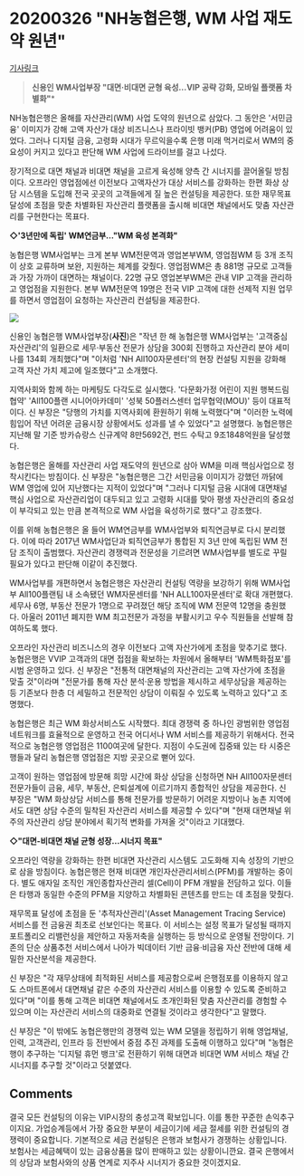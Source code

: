 # 20200326 **"NH농협은행, WM 사업 재도약 원년"**

[기사링크](<http://www.thebell.co.kr/free/content/ArticleView.asp?key=202003241114482200105871&svccode=00&page=1&sort=thebell_check_time>)



> **신용인 WM사업부장 "대면·비대면 균형 육성…VIP 공략 강화, 모바일 플랫폼 차별화"***



  NH농협은행은 올해를 자산관리(WM) 사업 도약의 원년으로 삼았다. 그 동안은 '서민금융' 이미지가 강해 고액 자산가 대상 비즈니스나 프라이빗 뱅커(PB) 영업에 어려움이 있었다. 그러나 디지털 금융, 고령화 시대가 무르익을수록 은행 미래 먹거리로서 WM의 중요성이 커지고 있다고 판단해 WM 사업에 드라이브를 걸고 나섰다.



장기적으로 대면 채널과 비대면 채널을 고르게 육성해 양측 간 시너지를 끌어올릴 방침이다. 오프라인 영업점에선 이전보다 고액자산가 대상 서비스를 강화하는 한편 화상 상담 시스템을 도입해 전국 곳곳의 고객들에게 질 높은 컨설팅을 제공한다. 또한 재무목표 달성에 초점을 맞춘 차별화된 자산관리 플랫폼을 출시해 비대면 채널에서도 맞춤 자산관리를 구현한다는 목표다.



**◇'3년만에 독립' WM연금부…"WM 육성 본격화"**



농협은행 WM사업부는 크게 본부 WM전문역과 영업본부WM, 영업점WM 등 3개 조직이 상호 교류하며 보완, 지원하는 체계를 갖췄다. 영업점WM은 총 881명 규모로 고객들과 가장 가까이 대면하는 채널이다. 22명 규모 영업본부WM은 관내 VIP 고객을 관리하고 영업점을 지원한다. 본부 WM전문역 19명은 전국 VIP 고객에 대한 선제적 지원 업무를 하면서 영업점이 요청하는 자산관리 컨설팅을 제공한다.  



![](http://image.thebell.co.kr/news/photo/2020/03/24/20200324111756596_n.jpg)



  신용인 농협은행 WM사업부장(**사진**)은 "작년 한 해 농협은행 WM사업부는 '고객중심 자산관리'의 일환으로 세무·부동산 전문가 상담을 300회 진행하고 자산관리 분야 세미나를 134회 개최했다"며 "이처럼 'NH All100자문센터'의 현장 컨설팅 지원을 강화해 고객 자산 가치 제고에 일조했다"고 소개했다.



지역사회와 함께 하는 마케팅도 다각도로 실시했다. '다문화가정 어린이 지원 행복드림 협약' 'All100플랜 시니어아카데미' '성북 50플러스센터 업무협약(MOU)' 등이 대표적이다. 신 부장은 "당행의 가치를 지역사회에 환원하기 위해 노력했다"며 "이러한 노력에 힘입어 작년 어려운 금융시장 상황에서도 성과를 낼 수 있었다"고 설명했다. 농협은행은 지난해 말 기준 방카슈랑스 신규계약 8만5692건, 펀드 수탁고 9조1848억원을 달성했다.



농협은행은 올해를 자산관리 사업 재도약의 원년으로 삼아 WM을 미래 핵심사업으로 정착시킨다는 방침이다. 신 부장은 "농협은행은 그간 서민금융 이미지가 강했던 까닭에 WM 영업에 있어 지난했다는 지적이 있었다"며 "그러나 디지털 금융 시대에 대면채널 핵심 사업으로 자산관리업이 대두되고 있고 고령화 시대를 맞아 평생 자산관리의 중요성이 부각되고 있는 만큼 본격적으로 WM 사업을 육성하기로 했다"고 강조했다.



이를 위해 농협은행은 올 들어 WM연금부를 WM사업부와 퇴직연금부로 다시 분리했다. 이에 따라 2017년 WM사업단과 퇴직연금부가 통합된 지 3년 만에 독립된 WM 전담 조직이 출범했다. 자산관리 경쟁력과 전문성을 기르려면 WM사업부를 별도로 꾸릴 필요가 있다고 판단해 이같이 추진했다.



WM사업부를 개편하면서 농협은행은 자산관리 컨설팅 역량을 보강하기 위해 WM사업부 All100플랜팀 내 소속됐던 WM자문센터를 'NH ALL100자문센터'로 확대 개편했다. 세무사 6명, 부동산 전문가 1명으로 꾸려졌던 해당 조직에 WM 전문역 12명을 충원했다. 아울러 2011년 폐지한 WM 최고전문가 과정을 부활시키고 우수 직원들을 선발해 참여하도록 했다.



오프라인 자산관리 비즈니스의 경우 이전보다 고액 자산가에게 초점을 맞추기로 했다. 농협은행은 VVIP 고객과의 대면 접점을 확보하는 차원에서 올해부터 'WM특화점포'를 시범 운영하고 있다. 신 부장은 "전통적 대면채널의 자산관리는 고액 자산가에 초점을 맞출 것"이라며 "전문가를 통해 자산 분석·운용 방법을 제시하고 세무상담을 제공하는 등 기존보다 한층 더 세밀하고 전문적인 상담이 이뤄질 수 있도록 노력하고 있다"고 조명했다.



농협은행은 최근 WM 화상서비스도 시작했다. 최대 경쟁력 중 하나인 광범위한 영업점 네트워크를 효율적으로 운영하고 전국 어디서나 WM 서비스를 제공하기 위해서다. 전국적으로 농협은행 영업점은 1100여곳에 달한다. 지점이 수도권에 집중돼 있는 타 시중은행들과 달리 농협은행 영업점은 지방 곳곳으로 뻗어 있다.



고객이 원하는 영업점에 방문해 희망 시간에 화상 상담을 신청하면 NH All100자문센터 전문가들이 금융, 세무, 부동산, 은퇴설계에 이르기까지 종합적인 상담을 제공한다. 신 부장은 "WM 화상상담 서비스를 통해 전문가를 방문하기 어려운 지방이나 농촌 지역에서도 대면 상담 수준의 밀착된 자산관리 서비스를 제공할 수 있다"며 "현재 대면채널 위주의 자산관리 상담 분야에서 획기적 변화를 가져올 것"이라고 기대했다.



**◇"대면-비대면 채널 균형 성장…시너지 목표"**



오프라인 역량을 강화하는 한편 비대면 자산관리 시스템도 고도화해 지속 성장의 기반으로 삼을 방침이다. 농협은행은 현재 비대면 개인자산관리서비스(PFM)를 개발하는 중이다. 별도 애자일 조직인 개인종합자산관리 셀(Cell)이 PFM 개발을 전담하고 있다. 이들은 타행과 동일한 수준의 PFM을 지양하고 차별화된 콘텐츠를 만드는 데 초점을 맞췄다.



재무목표 달성에 초점을 둔 '추적자산관리'(Asset Management Tracing Service) 서비스를 전 금융권 최초로 선보인다는 목표다. 이 서비스는 설정 목표가 달성될 때까지 포트폴리오 리밸런싱을 제안하고 자동저축을 실행하는 등 방식으로 운영될 전망이다. 기존의 단순 상품추천 서비스에서 나아가 빅데이터 기반 금융·비금융 자산 전반에 대해 세밀한 자산분석을 제공한다.



신 부장은 "각 재무상태에 최적화된 서비스를 제공함으로써 은행점포를 이용하지 않고도 스마트폰에서 대면채널 같은 수준의 자산관리 서비스를 이용할 수 있도록 준비하고 있다"며 "이를 통해 고객은 비대면 채널에서도 초개인화된 맞춤 자산관리를 경험할 수 있으며 이는 자산관리 서비스의 대중화로 연결될 것이라고 생각한다"고 말했다.



신 부장은 "이 밖에도 농협은행만의 경쟁력 있는 WM 모델을 정립하기 위해 영업채널, 인력, 고객관리, 인프라 등 전반에서 중점 추진 과제를 도출해 이행하고 있다"며 "농협은행이 추구하는 '디지털 휴먼 뱅크'로 전환하기 위해 대면과 비대면 WM 서비스 채널 간 시너지를 추구할 것"이라고 덧붙였다.  



## Comments

결국 모든 컨설팅의 이유는 VIP시장의 충성고객 확보입니다. 이를 통한 꾸준한 손익추구이지요. 가업승계등에서 가장 중요한 부분이 세금이기에 세금 절세를 위한 컨설팅의 경쟁력이 중요합니다.
기본적으로 세금 컨설팅은 은행과 보험사가 경쟁하는 상황입니다. 보험사는 세금혜택이 있는 금융상품을 많이 판매하고 있는 상황이니깐요.
결국 은행에서의 상담과 보험사와의 상품 연계로 지주사 시너지가 중요한 것이겠지요.